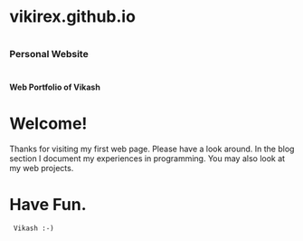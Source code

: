# vikirex.github.io
# <h3>Personal Website</h3>
#  <h4>Web Portfolio of Vikash</h4>
# Welcome!
 Thanks for visiting my first web page.
Please have a look around. In the blog section I document my experiences in programming. You may also look at my web projects.
# Have Fun.
     Vikash :-)

